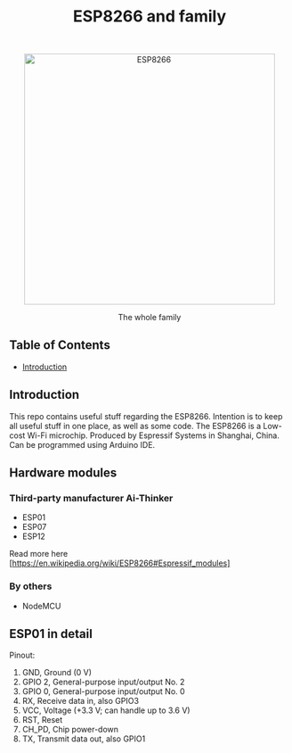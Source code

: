 <h1 align="center"> ESP8266 and family </h1> <br>
<p align="center">
  <a href="https://en.wikipedia.org/wiki/ESP8266">
    <img alt="ESP8266" title="ESP8266" src="https://upload.wikimedia.org/wikipedia/commons/8/84/ESP-01.jpg" width="450">
  </a>
</p>

<p align="center">
  The whole family
</p>

## Table of Contents

- [Introduction](##introduction)


## Introduction
This repo contains useful stuff regarding the ESP8266. Intention is to keep all useful stuff in one place, as well as some code.
The ESP8266 is a Low-cost Wi-Fi microchip. Produced by Espressif Systems in Shanghai, China. Can be programmed using Arduino IDE.

## Hardware modules

### Third-party manufacturer Ai-Thinker
- ESP01
- ESP07
- ESP12

Read more here [https://en.wikipedia.org/wiki/ESP8266#Espressif_modules]

### By others
- NodeMCU

## ESP01 in detail
Pinout:
1. GND, Ground (0 V)
2. GPIO 2, General-purpose input/output No. 2
3. GPIO 0, General-purpose input/output No. 0
4. RX, Receive data in, also GPIO3
5. VCC, Voltage (+3.3 V; can handle up to 3.6 V)
6. RST, Reset
7. CH_PD, Chip power-down
8. TX, Transmit data out, also GPIO1

